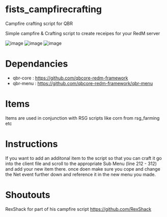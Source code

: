 # fists_campfirecrafting
Campfire crafting script for QBR

Simple campfire & Crafting script to create receipes for your RedM server

![image](https://user-images.githubusercontent.com/92045818/173197801-01928c4d-e4e3-415c-9ff0-6413806a6e11.png)
![image](https://user-images.githubusercontent.com/92045818/173197819-9168edda-953e-4426-b935-3cfee6d69f73.png)
![image](https://user-images.githubusercontent.com/92045818/173197843-1e40bfb2-ee8b-489a-ab64-e1ce38fc165a.png)

# Dependancies
- qbr-core : https://github.com/qbcore-redm-framework
- qbr-menu : https://github.com/qbcore-redm-framework/qbr-menu

# Items
Items are used in conjunction with RSG scripts like corn from rsg_farming etc

# Instructions

If you want to add an additonal item to the script so that you can craft it go into the client file and scroll to the appropriate Sub Menu (line 212 - 312) and add your new item there. once doen make sure you cope and change the Net event further down and reference it in the new menu you made.

# Shoutouts
RexShack for part of his campfire script https://github.com/RexShack

 
